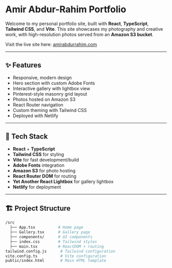 # Amir Abdur-Rahim Portfolio

Welcome to my personal portfolio site, built with **React**, **TypeScript**, **Tailwind CSS**, and **Vite**. This site showcases my photography and creative work, with high-resolution photos served from an **Amazon S3 bucket**.

Visit the live site here: [amirabdurrahim.com](https://amirabdurrahim.com)

---

## ✨ Features

- Responsive, modern design
- Hero section with custom Adobe Fonts
- Interactive gallery with lightbox view
- Pinterest-style masonry grid layout
- Photos hosted on Amazon S3
- React Router navigation
- Custom theming with Tailwind CSS
- Deployed with Netlify

---

## 📸 Tech Stack

- **React** + **TypeScript**
- **Tailwind CSS** for styling
- **Vite** for fast development/build
- **Adobe Fonts** integration
- **Amazon S3** for photo hosting
- **React Router DOM** for routing
- **Yet Another React Lightbox** for gallery lightbox
- **Netlify** for deployment

---

## 🏗️ Project Structure

```bash
/src
  ├── App.tsx          # Home page
  ├── Gallery.tsx      # Gallery page
  ├── components/      # UI components
  ├── index.css        # Tailwind styles
  ├── main.tsx         # ReactDOM + routing
tailwind.config.js      # Tailwind configuration
vite.config.ts          # Vite configuration
public/index.html       # Main HTML template
```
